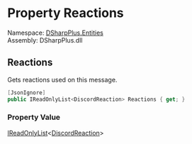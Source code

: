 # Property Reactions

Namespace: [DSharpPlus.Entities](DSharpPlus.Entities.md)  
Assembly: DSharpPlus.dll

## <a id="DSharpPlus_Entities_DiscordMessage_Reactions"></a>Reactions

Gets reactions used on this message.

```csharp
[JsonIgnore]
public IReadOnlyList<DiscordReaction> Reactions { get; }
```

### Property Value

[IReadOnlyList](https://learn.microsoft.com/dotnet/api/system.collections.generic.ireadonlylist\-1)<[DiscordReaction](DSharpPlus.Entities.DiscordReaction.md)\>


